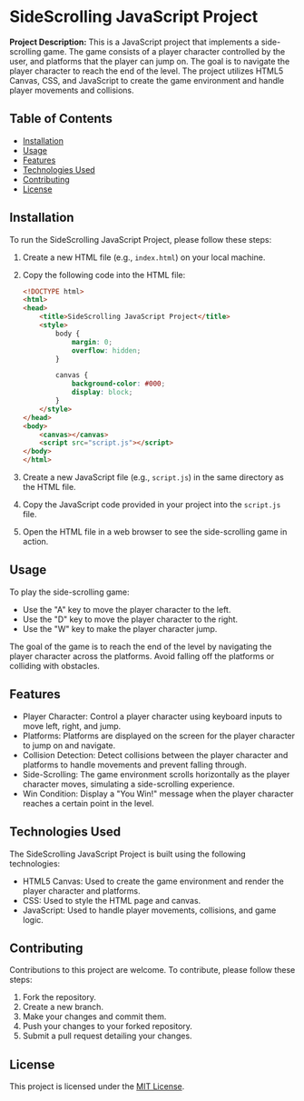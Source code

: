 # SideScrolling JavaScript Project

**Project Description:** This is a JavaScript project that implements a side-scrolling game. The game consists of a player character controlled by the user, and platforms that the player can jump on. The goal is to navigate the player character to reach the end of the level. The project utilizes HTML5 Canvas, CSS, and JavaScript to create the game environment and handle player movements and collisions.

## Table of Contents

- [Installation](#installation)
- [Usage](#usage)
- [Features](#features)
- [Technologies Used](#technologies-used)
- [Contributing](#contributing)
- [License](#license)

## Installation

To run the SideScrolling JavaScript Project, please follow these steps:

1. Create a new HTML file (e.g., `index.html`) on your local machine.

2. Copy the following code into the HTML file:

   ```html
   <!DOCTYPE html>
   <html>
   <head>
       <title>SideScrolling JavaScript Project</title>
       <style>
           body {
               margin: 0;
               overflow: hidden;
           }
   
           canvas {
               background-color: #000;
               display: block;
           }
       </style>
   </head>
   <body>
       <canvas></canvas>
       <script src="script.js"></script>
   </body>
   </html>
   ```

3. Create a new JavaScript file (e.g., `script.js`) in the same directory as the HTML file.

4. Copy the JavaScript code provided in your project into the `script.js` file.

5. Open the HTML file in a web browser to see the side-scrolling game in action.

## Usage

To play the side-scrolling game:

- Use the "A" key to move the player character to the left.
- Use the "D" key to move the player character to the right.
- Use the "W" key to make the player character jump.

The goal of the game is to reach the end of the level by navigating the player character across the platforms. Avoid falling off the platforms or colliding with obstacles.

## Features

- Player Character: Control a player character using keyboard inputs to move left, right, and jump.
- Platforms: Platforms are displayed on the screen for the player character to jump on and navigate.
- Collision Detection: Detect collisions between the player character and platforms to handle movements and prevent falling through.
- Side-Scrolling: The game environment scrolls horizontally as the player character moves, simulating a side-scrolling experience.
- Win Condition: Display a "You Win!" message when the player character reaches a certain point in the level.

## Technologies Used

The SideScrolling JavaScript Project is built using the following technologies:

- HTML5 Canvas: Used to create the game environment and render the player character and platforms.
- CSS: Used to style the HTML page and canvas.
- JavaScript: Used to handle player movements, collisions, and game logic.

## Contributing

Contributions to this project are welcome. To contribute, please follow these steps:

1. Fork the repository.
2. Create a new branch.
3. Make your changes and commit them.
4. Push your changes to your forked repository.
5. Submit a pull request detailing your changes.

## License

This project is licensed under the [MIT License](LICENSE).
